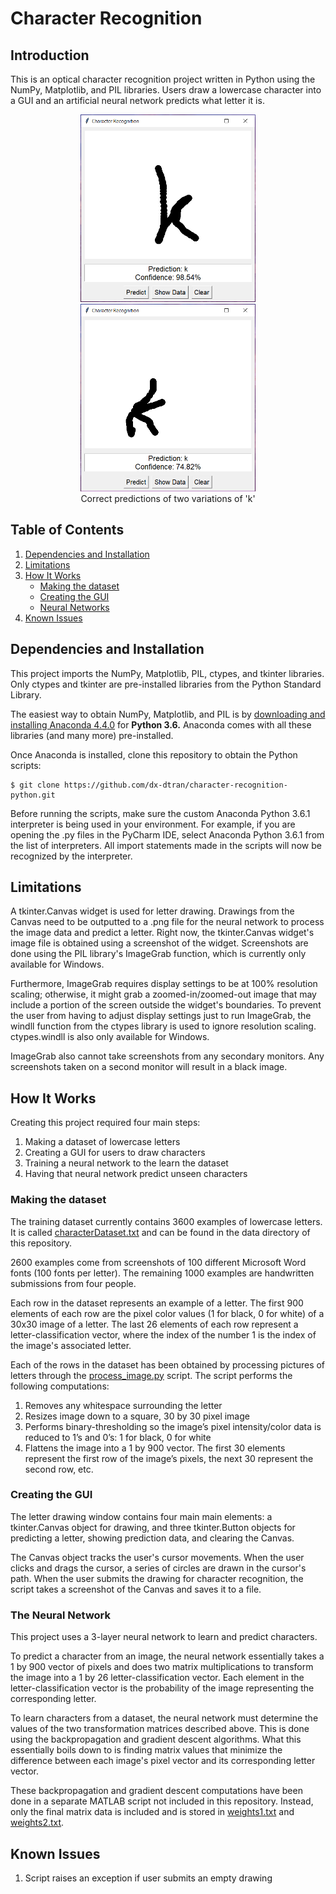 # Character Recognition

## Introduction

This is an optical character recognition project written in Python using the NumPy, Matplotlib, and PIL libraries. Users draw a lowercase character into a GUI and an artificial neural network predicts what letter it is.

<p align="center">
<img src="https://github.com/dx-dtran/character-recognition-python/blob/master/images/example1.PNG" height="300"/>
<img src="https://github.com/dx-dtran/character-recognition-python/blob/master/images/example2.PNG" height="300"/>
<br>Correct predictions of two variations of 'k'
</p>

## Table of Contents
1. [Dependencies and Installation](#dependencies-and-installation)
2. [Limitations](#limitations)
3. [How It Works](#how-it-works)
    * [Making the dataset](#making-the-dataset)
    * [Creating the GUI](#creating-the-gui)
    * [Neural Networks](#the-neural-network)
4. [Known Issues](#known-issues)

## Dependencies and Installation

This project imports the NumPy, Matplotlib, PIL, ctypes, and tkinter libraries. Only ctypes and tkinter are pre-installed libraries from the Python Standard Library.

The easiest way to obtain NumPy, Matplotlib, and PIL is by [downloading and installing Anaconda 4.4.0](https://www.continuum.io/downloads) for **Python 3.6.** Anaconda comes with all these libraries (and many more) pre-installed.

Once Anaconda is installed, clone this repository to obtain the Python scripts:
```
$ git clone https://github.com/dx-dtran/character-recognition-python.git
```

Before running the scripts, make sure the custom Anaconda Python 3.6.1 interpreter is being used in your environment. For example, if you are opening the .py files in the PyCharm IDE, select Anaconda Python 3.6.1 from the list of interpreters. All import statements made in the scripts will now be recognized by the interpreter.

## Limitations

A tkinter.Canvas widget is used for letter drawing. Drawings from the Canvas need to be outputted to a .png file for the neural network to process the image data and predict a letter. Right now, the tkinter.Canvas widget's image file is obtained using a screenshot of the widget. Screenshots are done using the PIL library's ImageGrab function, which is currently only available for Windows. 

Furthermore, ImageGrab requires display settings to be at 100% resolution scaling; otherwise, it might grab a zoomed-in/zoomed-out image that may include a portion of the screen outside the widget's boundaries. To prevent the user from having to adjust display settings just to run ImageGrab, the windll function from the ctypes library is used to ignore resolution scaling. ctypes.windll is also only available for Windows.

ImageGrab also cannot take screenshots from any secondary monitors. Any screenshots taken on a second monitor will result in a black image.

## How It Works

Creating this project required four main steps:
1. Making a dataset of lowercase letters
2. Creating a GUI for users to draw characters
3. Training a neural network to the learn the dataset
4. Having that neural network predict unseen characters

### Making the dataset

The training dataset currently contains 3600 examples of lowercase letters. It is called [characterDataset.txt](https://github.com/dx-dtran/character-recognition-python/blob/master/data/characterDataset.txt) and can be found in the data directory of this repository.

2600 examples come from screenshots of 100 different Microsoft Word fonts (100 fonts per letter). The remaining 1000 examples are handwritten submissions from four people.

Each row in the dataset represents an example of a letter. The first 900 elements of each row are the pixel color values (1 for black, 0 for white) of a 30x30 image of a letter. The last 26 elements of each row represent a letter-classification vector, where the index of the number 1 is the index of the image's associated letter.

Each of the rows in the dataset has been obtained by processing pictures of letters through the [process_image.py](https://github.com/dx-dtran/character-recognition-python/blob/master/process_image.py) script. The script performs the following computations:
1. Removes any whitespace surrounding the letter
2. Resizes image down to a square, 30 by 30 pixel image
3. Performs binary-thresholding so the image’s pixel intensity/color data is reduced to 1’s and 0’s: 1 for black, 0 for white
4. Flattens the image into a 1 by 900 vector. The first 30 elements represent the first row of the image’s pixels, the next 30 represent the second row, etc.

### Creating the GUI

The letter drawing window contains four main main elements: a tkinter.Canvas object for drawing, and three tkinter.Button objects for predicting a letter, showing prediction data, and clearing the Canvas. 

The Canvas object tracks the user's cursor movements. When the user clicks and drags the cursor, a series of circles are drawn in the cursor's path. When the user submits the drawing for character recognition, the script takes a screenshot of the Canvas and saves it to a file.

### The Neural Network

This project uses a 3-layer neural network to learn and predict characters. 

To predict a character from an image, the neural network essentially takes a 1 by 900 vector of pixels and does two matrix multiplications to transform the image into a 1 by 26 letter-classification vector. Each element in the letter-classification vector is the probability of the image representing the corresponding letter.

To learn characters from a dataset, the neural network must determine the values of the two transformation matrices described above. This is done using the backpropagation and gradient descent algorithms. What this essentially boils down to is finding matrix values that minimize the difference between each image's pixel vector and its corresponding letter vector.

These backpropagation and gradient descent computations have been done in a separate MATLAB script not included in this repository. Instead, only the final matrix data is included and is stored in [weights1.txt](https://github.com/dx-dtran/character-recognition-python/blob/master/weights1.txt) and [weights2.txt](https://github.com/dx-dtran/character-recognition-python/blob/master/weights2.txt).

## Known Issues

1. Script raises an exception if user submits an empty drawing